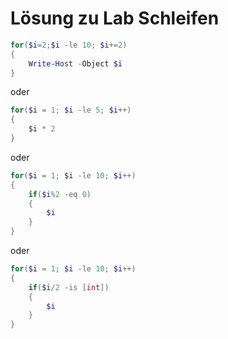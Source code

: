 # Lösung zu Lab Schleifen

```powershell
for($i=2;$i -le 10; $i+=2)
{
    Write-Host -Object $i
}
```
oder
```powershell
for($i = 1; $i -le 5; $i++)
{
    $i * 2
}
```
oder
```powershell
for($i = 1; $i -le 10; $i++)
{
    if($i%2 -eq 0)
    {
        $i
    }
}
```
oder
```powershell
for($i = 1; $i -le 10; $i++)
{
    if($i/2 -is [int])
    {
        $i
    }
}
```
